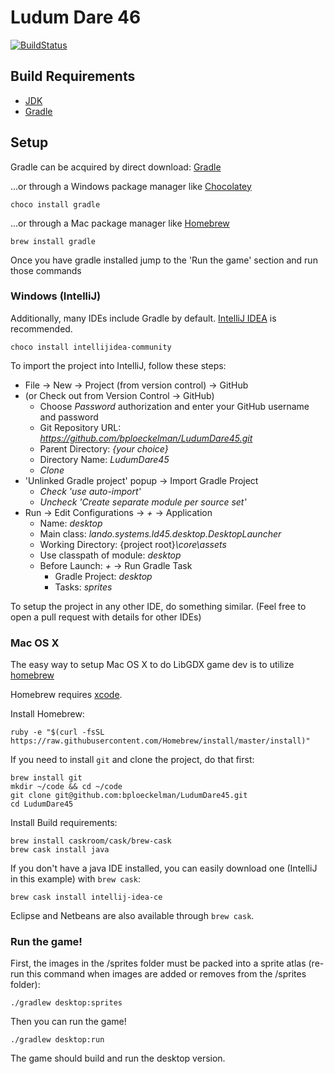 # Ludum Dare 46 

[![BuildStatus](https://jenkins.home.inthelifeofdoug.com/buildStatus/icon?job=LudumDares%2FLudumDare46%2Fmaster)](https://jenkins.home.inthelifeofdoug.com/blue/organizations/jenkins/LudumDares%2FLudumDare46/branches/)

## Build Requirements

* [JDK](http://www.oracle.com/technetwork/java/javase/downloads/jdk8-downloads-2145151.html)
* [Gradle](https://gradle.org)

## Setup

Gradle can be acquired by direct download: [Gradle](https://gradle.org)

...or through a Windows package manager like [Chocolatey](https://chocolatey.org)

    choco install gradle

...or through a Mac package manager like [Homebrew](https://brew.sh)

    brew install gradle

Once you have gradle installed jump to the 'Run the game' section and run those commands

### Windows (IntelliJ)

Additionally, many IDEs include Gradle by default. [IntelliJ IDEA](https://www.jetbrains.com/idea) is recommended.

    choco install intellijidea-community

To import the project into IntelliJ, follow these steps:

- File -> New -> Project (from version control) -> GitHub
- (or Check out from Version Control -> GitHub)
    - Choose *Password* authorization and enter your GitHub username and password
    - Git Repository URL: *https://github.com/bploeckelman/LudumDare45.git*
    - Parent Directory: *{your choice}*
    - Directory Name: *LudumDare45*
    - *Clone*
- 'Unlinked Gradle project' popup -> Import Gradle Project
    - *Check* _'use auto-import'_
    - *Uncheck* _'Create separate module per source set'_
- Run -> Edit Configurations -> *+* -> Application
    - Name: *desktop*
    - Main class: *lando.systems.ld45.desktop.DesktopLauncher*
    - Working Directory: {project root}*\core\assets*
    - Use classpath of module: *desktop*
    - Before Launch: *+* -> Run Gradle Task
        - Gradle Project: *desktop*
        - Tasks: *sprites*

To setup the project in any other IDE, do something similar. (Feel free to open a pull request with details for other IDEs)

### Mac OS X

The easy way to setup Mac OS X to do LibGDX game dev is to utilize [homebrew](http://brew.sh)

Homebrew requires [xcode](https://developer.apple.com/xcode/downloads/).

Install Homebrew:

    ruby -e "$(curl -fsSL https://raw.githubusercontent.com/Homebrew/install/master/install)"

If you need to install `git` and clone the project, do that first:

    brew install git
    mkdir ~/code && cd ~/code
    git clone git@github.com:bploeckelman/LudumDare45.git
    cd LudumDare45

Install Build requirements:

    brew install caskroom/cask/brew-cask
    brew cask install java

If you don't have a java IDE installed, you can easily download one
(IntelliJ in this example) with `brew cask`:

    brew cask install intellij-idea-ce

Eclipse and Netbeans are also available through `brew cask`.

### Run the game!

First, the images in the /sprites folder must be packed into a sprite atlas (re-run this command when images are added or removes from the /sprites folder):

    ./gradlew desktop:sprites

Then you can run the game!

    ./gradlew desktop:run

The game should build and run the desktop version.
